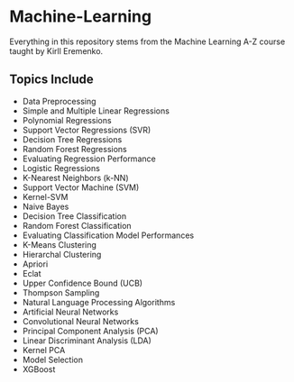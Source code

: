 # Machine-Learning
Everything in this repository stems from the Machine Learning A-Z course taught by Kirll Eremenko.
<h2> Topics Include </h2>
<ul>
<li>Data Preprocessing</li>
<li>Simple and Multiple Linear Regressions</li>
<li>Polynomial Regressions</li>
<li>Support Vector Regressions (SVR)</li>
<li>Decision Tree Regressions</li>
<li>Random Forest Regressions</li>
<li>Evaluating Regression Performance</li>
<li>Logistic Regressions</li>
<li>K-Nearest Neighbors (k-NN)</li>
<li>Support Vector Machine (SVM)</li>
<li>Kernel-SVM</li>
<li>Naive Bayes</li>
<li>Decision Tree Classification</li>
<li>Random Forest Classification</li>
<li>Evaluating Classification Model Performances</li>
<li>K-Means Clustering</li>
<li>Hierarchal Clustering</li>
<li>Apriori</li>
<li>Eclat</li>
<li>Upper Confidence Bound (UCB)</li>
<li>Thompson Sampling</li>
<li>Natural Language Processing Algorithms</li>
<li>Artificial Neural Networks</li>
<li>Convolutional Neural Networks</li>
<li>Principal Component Analysis (PCA)</li>
<li>Linear Discriminant Analysis (LDA)</li>
<li>Kernel PCA</li>
<li>Model Selection</li>
<li>XGBoost</li>
</ul>
